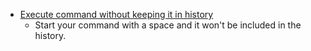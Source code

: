  - [Execute command without keeping it in history](http://stackoverflow.com/questions/8473121/execute-command-without-keeping-it-in-history)
    - Start your command with a space and it won't be included in the history.